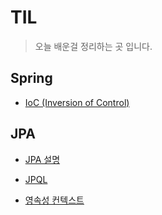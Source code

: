 # TIL

> 오늘 배운걸 정리하는 곳 입니다.



## Spring

- [IoC (Inversion of Control)](https://github.com/lsdtve/TIL/blob/main/Spring/IOC.md)



## JPA

- [JPA 설명](https://github.com/lsdtve/TIL/blob/main/JPA/JPA.md)

- [JPQL](https://github.com/lsdtve/TIL/blob/main/JPA/JPQL.md)
- [영속성 컨텍스트](https://github.com/lsdtve/TIL/blob/main/JPA/%EC%98%81%EC%86%8D%EC%84%B1%20%EC%BB%A8%ED%85%8D%EC%8A%A4%ED%8A%B8.md)

